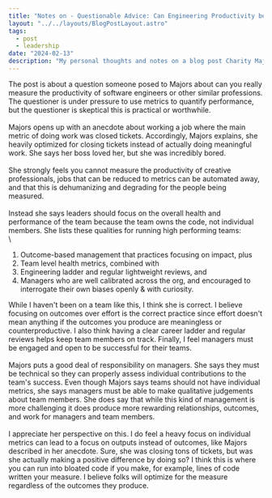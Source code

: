 ```yaml
---
title: "Notes on - Questionable Advice: Can Engineering Productivity be Measured by Charity Majors"
layout: "../../layouts/BlogPostLayout.astro"
tags:
  - post
  - leadership
date: "2024-02-13"
description: "My personal thoughts and notes on a blog post Charity Majors wrote in response to a question about measuring engineering productivity. Here is a link to the blog post: https://charity.wtf/2020/07/07/questionable-advice-can-engineering-productivity-be-measured/."
---
```


The post is about a question someone posed to Majors about can you really measure the productivity of software engineers or other similar professions. The questioner is under pressure to use metrics to quantify performance, but the questioner is skeptical this is practical or worthwhile.\
\
Majors opens up with an anecdote about working a job where the main metric of doing work was closed tickets. Accordingly, Majors explains, she heavily optimized for closing tickets instead of actually doing meaningful work. She says her boss loved her, but she was incredibly bored.\
\
She strongly feels you cannot measure the productivity of creative professionals, jobs that can be reduced to metrics can be automated away, and that this is dehumanizing and degrading for the people being measured.\
\
Instead she says leaders should focus on the overall health and performance of the team because the team owns the code, not individual members. She lists these qualities for running high performing teams:\
\

1. Outcome-based management that practices focusing on impact, plus
2. Team level health metrics, combined with
3. Engineering ladder and regular lightweight reviews, and
4. Managers who are well calibrated across the org, and encouraged to interrogate their own biases openly & with curiosity.

While I haven't been on a team like this, I think she is correct. I believe focusing on outcomes over effort is the correct practice since effort doesn't mean anything if the outcomes you produce are meaningless or counterproductive. I also think having a clear career ladder and regular reviews helps keep team members on track. Finally, I feel managers must be engaged and open to be successful for their teams.\
\
Majors puts a good deal of responsibility on managers. She says they must be technical so they can properly assess individual contributions to the team's success. Even though Majors says teams should not have individual metrics, she says managers must be able to make qualitative judgements about team members. She does say that while this kind of management is more challenging it does produce more rewarding relationships, outcomes, and work for managers and team members.\
\
I appreciate her perspective on this. I do feel a heavy focus on individual metrics can lead to a focus on outputs instead of outcomes, like Majors described in her anecdote. Sure, she was closing tons of tickets, but was she actually making a positive difference by doing so? I think this is where you can run into bloated code if you make, for example, lines of code written your measure. I believe folks will optimize for the measure regardless of the outcomes they produce.
